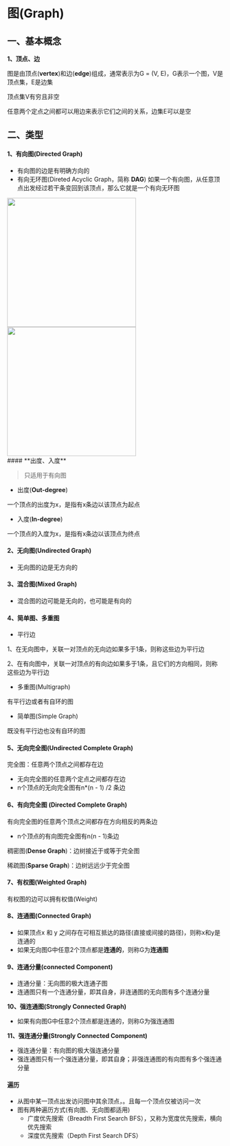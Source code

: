 # 图(Graph)

## 一、基本概念

**1、顶点、边**

图是由顶点(**vertex**)和边(**edge**)组成，通常表示为G = (V, E)，G表示一个图，V是顶点集，E是边集

顶点集V有穷且非空

任意两个定点之间都可以用边来表示它们之间的关系，边集E可以是空

## 二、类型

#### **1、有向图(Directed Graph)**

* 有向图的边是有明确方向的
* 有向无环图(Direted Acyclic Graph，简称 **DAG**)
如果一个有向图，从任意顶点出发经过若干条变回到该顶点，那么它就是一个有向无环图

<div align="left">
<img src="/Users/guojie/Notes/学习算法与数据结构笔记/images/图/有向无环图.png"  width="300px" />
  <img src="/Users/guojie/Notes/学习算法与数据结构笔记/images/图/有向有环图.png" width="300px" />
</div>
#### **出度、入度**

> 只适用于有向图

* 出度(**Out-degree**)

一个顶点的出度为x，是指有x条边以该顶点为起点

* 入度(**In-degree**)

一个顶点的入度为x，是指有x条边以该顶点为终点

#### **2、无向图(Undirected Graph)**

* 无向图的边是无方向的

#### **3、混合图(Mixed Graph)**

* 混合图的边可能是无向的，也可能是有向的

#### **4、简单图、多重图**

* 平行边

1、在无向图中，关联一对顶点的无向边如果多于1条，则称这些边为平行边

2、在有向图中，关联一对顶点的有向边如果多于1条，且它们的方向相同，则称这些边为平行边

* 多重图(Multigraph)

有平行边或者有自环的图

* 简单图(Simple Graph)

既没有平行边也没有自环的图

#### **5、无向完全图(Undirected Complete Graph)**

完全图：任意两个顶点之间都存在边

* 无向完全图的任意两个定点之间都存在边
* n个顶点的无向完全图有n*(n - 1) /2 条边

#### **6、有向完全图** (Directed Complete Graph)

 有向完全图的任意两个顶点之间都存在方向相反的两条边

* n个顶点的有向图完全图有n(n - 1)条边

稠密图(**Dense Graph**)：边树接近于或等于完全图

稀疏图(**Sparse Graph**)：边树远远少于完全图

#### **7、有权图**(Weighted Graph)

有权图的边可以拥有权值(Weight)

#### **8、连通图(Connected Graph)**

* 如果顶点x 和 y 之间存在可相互抵达的路径(直接或间接的路径)，则称x和y是连通的
* 如果无向图G中任意2个顶点都是**连通的**，则称G为**连通图**

#### **9、连通分量(connected Component)**

* 连通分量：无向图的极大连通子图
* 连通图只有一个连通分量，即其自身，非连通图的无向图有多个连通分量

**10、强连通图(Strongly Connected Graph)**

* 如果有向图G中任意2个顶点都是连通的，则称G为强连通图

**11、强连通分量(Strongly Connected Component)**

* 强连通分量：有向图的极大强连通分量
* 强连通图只有一个强连通分量，即其自身；非强连通图的有向图有多个强连通分量



#### 遍历

* 从图中某一顶点出发访问图中其余顶点，。且每一个顶点仅被访问一次
* 图有两种遍历方式(有向图、无向图都适用)
  * 广度优先搜索（Breadth First Search BFS），又称为宽度优先搜索，横向优先搜索
  * 深度优先搜索（Depth First Search DFS）
